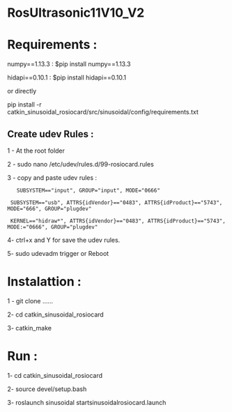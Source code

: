 # RosUltrasonic11V10_V2

<h1>Requirements :</h1>

numpy==1.13.3 :
$pip install numpy==1.13.3

hidapi==0.10.1 :
$pip install hidapi==0.10.1

or directly 

pip install -r catkin_sinusoidal_rosiocard/src/sinusoidal/config/requirements.txt

<h2>Create udev Rules :</h2>

1 - At the root folder

2 - sudo nano /etc/udev/rules.d/99-rosiocard.rules 

3 - copy and paste udev rules : 
     
	   SUBSYSTEM=="input", GROUP="input", MODE="0666"

     SUBSYSTEM=="usb", ATTRS{idVendor}=="0483", ATTRS{idProduct}=="5743", MODE="666", GROUP="plugdev"

     KERNEL=="hidraw*", ATTRS{idVendor}=="0483", ATTRS{idProduct}=="5743", MODE:="0666", GROUP="plugdev"

4- ctrl+x and Y for save the udev rules.

5- sudo udevadm trigger or Reboot

<h1>Instalattion :</h1>

1 - git clone ......

2- cd catkin_sinusoidal_rosiocard

3- catkin_make

<h1>Run :</h1>

1- cd catkin_sinusoidal_rosiocard

2- source devel/setup.bash

3- roslaunch sinusoidal startsinusoidalrosiocard.launch
